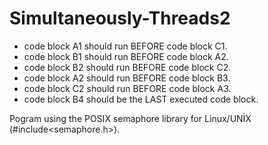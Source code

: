 # Simultaneously-Threads2
 
- code block A1 should run BEFORE code block C1.
- code block B1 should run BEFORE code block A2.
- code block B2 should run BEFORE code block C2.
- code block A2 should run BEFORE code block B3.
- code block C2 should run BEFORE code block A3.
- code block B4 should be the LAST executed code block.

Pogram using the POSIX semaphore library for Linux/UNİX (#include<semaphore.h>).
